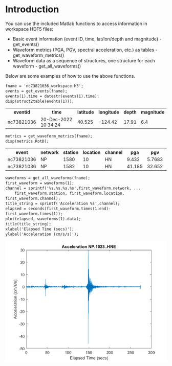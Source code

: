 # Introduction
You can use the included Matlab functions to access information in workspace HDF5 files:
 - Basic event information (event ID, time, lat/lon/depth and magnitude) - get_events()
 - Waveform metrics (PGA, PGV, spectral acceleration, etc.) as tables - get_waveform_metrics()
 - Waveform data as a sequence of structures, one structure for each waveform - get_all_waveforms()

Below are some examples of how to use the above functions.

```
fname = 'nc73821036_workspace.h5';
events = get_events(fname);
events(1).time = datestr(events(1).time);
disp(struct2table(events(1)));
```
<table>
    <tr>
        <th>eventid</th> 
        <th>time</th>
        <th>latitude</th>
        <th>longitude</th>
        <th>depth</th>
        <th>magnitude</th>
    </tr>
    <tr>
        <td>nc73821036</td>
        <td>20-Dec-2022 10:34:24</td>
        <td>40.525</td>
        <td>-124.42</td>
        <td>17.91</td>
        <td>6.4</td>
    </tr>
</table>

```
metrics = get_waveform_metrics(fname);
disp(metrics.RotD);
```

<table>
    <tr>
        <th>event</th>
        <th>network</th>
        <th>station</th>
        <th>location</th>
        <th>channel</th>
        <th>pga</th>
        <th>pgv</th>
        <th>sa0p1</th>
        <th>sa0p2</th>
        <th>sa0p3</th>
        <th>sa0p5</th>
        <th>sa0p75</th>
        <th>sa0p15</th>
        <th>sa0p25</th>
        <th>sa0p4</th>
        <th>sa1p0</th>
        <th>sa1p5</th>
        <th>sa2p0</th>
        <th>sa3p0</th>
        <th>sa4p0</th>
        <th>sa5p0</th>
        <th>sa7p5</th>
        <th>sa10p0</th>
    </tr>
    <tr>
        <td>nc73821036</td>
        <td>NP</td>
        <td>1580</td>
        <td>10</td>
        <td>HN</td>
        <td>9.432</td>
        <td>5.7683</td>
        <td>16.114</td>
        <td>42.029</td>
        <td>20.235</td>
        <td>12.337</td>
        <td>6.9461</td>
        <td>28.474</td>
        <td>27.932</td>
        <td>12.965</td>
        <td>5.4565</td>
        <td>3.6889</td>
        <td>3.3428</td>
        <td>1.2519</td>
        <td>0.65082</td>
        <td>0.41444</td>
        <td>0.17643</td>
        <td>0.1256</td>
    </tr>
    <tr>
        <td>nc73821036</td>
        <td>NP</td>
        <td>1582</td>
        <td>10</td>
        <td>HN</td>
        <td>41.185</td>
        <td>32.652</td>
        <td>61.684</td>
        <td>85.283</td>
        <td>171.91</td>
        <td>103.85</td>
        <td>84.167</td>
        <td>60.008</td>
        <td>117.98</td>
        <td>144.77</td>
        <td>33.056</td>
        <td>11.71</td>
        <td>5.7298</td>
        <td>3.3115</td>
        <td>2.2083</td>
        <td>1.1397</td>
        <td>0.46722</td>
        <td>0.31989</td>
    </tr>
</table>

```
waveforms = get_all_waveforms(fname);
first_waveform = waveforms(1);
channel = sprintf('%s.%s.%s.%s',first_waveform.network, ...
    first_waveform.station, first_waveform.location, first_waveform.channel);
title_string = sprintf('Acceleration %s',channel);
elapsed = seconds(first_waveform.times(1:end)-first_waveform.times(1));
plot(elapsed, waveforms(1).data);
title(title_string);
xlabel('Elapsed Time (secs)');
ylabel('Acceleration (cm/s/s)');
```

![Waveform plot](waveform_plot.png)